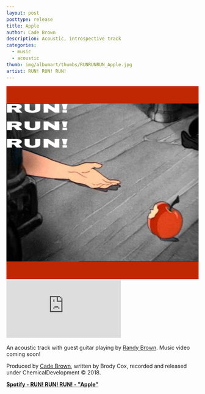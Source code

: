 ```yaml
---
layout: post
posttype: release
title: Apple
author: Cade Brown
description: Acoustic, introspective track
categories:
  - music
  - acoustic
thumb: img/albumart/thumbs/RUNRUNRUN_Apple.jpg
artist: RUN! RUN! RUN!
---
```


<img class="albumart" src="/assets/img/albumart/RUNRUNRUN_Apple.jpg">

<iframe class="integrated-sc-player" scrolling="no" frameborder="no" allow="autoplay" src="https://w.soundcloud.com/player/?url=https%3A//api.soundcloud.com/playlists/645548409&color=%23ff5500&auto_play=false&hide_related=false&show_comments=true&show_user=true&show_reposts=false&show_teaser=true"></iframe>

<br/>

An acoustic track with guest guitar playing by [Randy Brown](https://soundcloud.com/randbrown). Music video coming soon!

Produced by [Cade Brown](/artist/cadebrown), written by Brody Cox, recorded and released under ChemicalDevelopment &copy; 2018.

<!--more-->


[<b>Spotify - RUN! RUN! RUN! - "Apple"</b>](https://open.spotify.com/album/1uITiei36C9TtKK7NayRjz?si=S3XH4dFeRYaRyokRBsyGuA)

